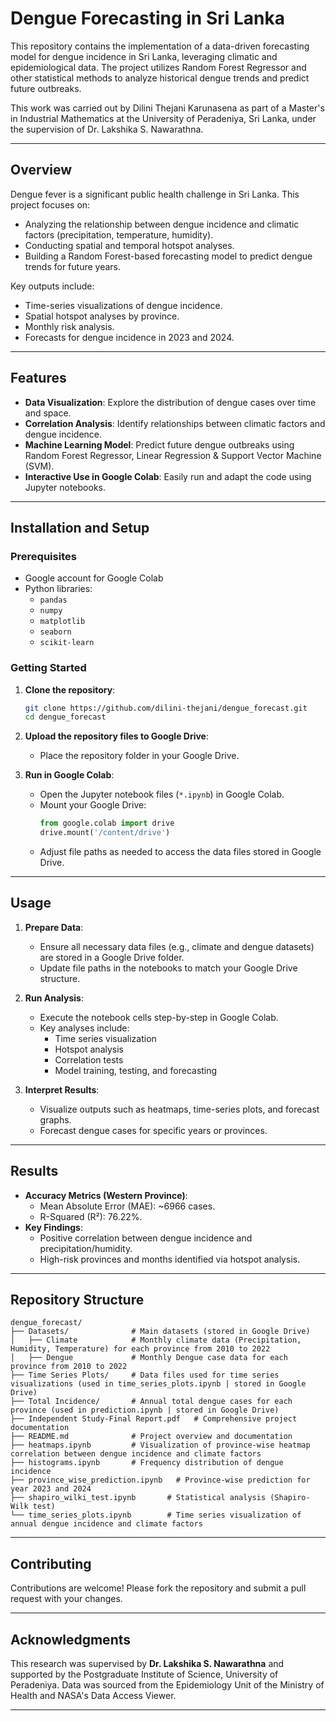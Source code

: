 # Dengue Forecasting in Sri Lanka

This repository contains the implementation of a data-driven forecasting model for dengue incidence in Sri Lanka, leveraging climatic and epidemiological data. The project utilizes Random Forest Regressor and other statistical methods to analyze historical dengue trends and predict future outbreaks.

This work was carried out by Dilini Thejani Karunasena as part of a Master's in Industrial Mathematics at the University of Peradeniya, Sri Lanka, under the supervision of Dr. Lakshika S. Nawarathna.

---

## Overview

Dengue fever is a significant public health challenge in Sri Lanka. This project focuses on:
- Analyzing the relationship between dengue incidence and climatic factors (precipitation, temperature, humidity).
- Conducting spatial and temporal hotspot analyses.
- Building a Random Forest-based forecasting model to predict dengue trends for future years.

Key outputs include:
- Time-series visualizations of dengue incidence.
- Spatial hotspot analyses by province.
- Monthly risk analysis.
- Forecasts for dengue incidence in 2023 and 2024.

---

## Features

- **Data Visualization**: Explore the distribution of dengue cases over time and space.
- **Correlation Analysis**: Identify relationships between climatic factors and dengue incidence.
- **Machine Learning Model**: Predict future dengue outbreaks using Random Forest Regressor, Linear Regression & Support Vector Machine (SVM).
- **Interactive Use in Google Colab**: Easily run and adapt the code using Jupyter notebooks.

---

## Installation and Setup

### Prerequisites
- Google account for Google Colab
- Python libraries:
  - `pandas`
  - `numpy`
  - `matplotlib`
  - `seaborn`
  - `scikit-learn`

### Getting Started
1. **Clone the repository**:
   ```bash
   git clone https://github.com/dilini-thejani/dengue_forecast.git
   cd dengue_forecast
   ```
2. **Upload the repository files to Google Drive**:
   - Place the repository folder in your Google Drive.

3. **Run in Google Colab**:
   - Open the Jupyter notebook files (`*.ipynb`) in Google Colab.
   - Mount your Google Drive:
     ```python
     from google.colab import drive
     drive.mount('/content/drive')
     ```
   - Adjust file paths as needed to access the data files stored in Google Drive.

---

## Usage

1. **Prepare Data**:
   - Ensure all necessary data files (e.g., climate and dengue datasets) are stored in a Google Drive folder.
   - Update file paths in the notebooks to match your Google Drive structure.

2. **Run Analysis**:
   - Execute the notebook cells step-by-step in Google Colab.
   - Key analyses include:
     - Time series visualization
     - Hotspot analysis
     - Correlation tests
     - Model training, testing, and forecasting

3. **Interpret Results**:
   - Visualize outputs such as heatmaps, time-series plots, and forecast graphs.
   - Forecast dengue cases for specific years or provinces.

---

## Results

- **Accuracy Metrics (Western Province)**:
  - Mean Absolute Error (MAE): ~6966 cases.
  - R-Squared (R²): 76.22%.
- **Key Findings**:
  - Positive correlation between dengue incidence and precipitation/humidity.
  - High-risk provinces and months identified via hotspot analysis.

---

## Repository Structure

```plaintext
dengue_forecast/
├── Datasets/              # Main datasets (stored in Google Drive)
│   ├── Climate            # Monthly climate data (Precipitation, Humidity, Temperature) for each province from 2010 to 2022
│   ├── Dengue             # Monthly Dengue case data for each province from 2010 to 2022
├── Time Series Plots/     # Data files used for time series visualizations (used in time_series_plots.ipynb | stored in Google Drive)
├── Total Incidence/       # Annual total dengue cases for each province (used in prediction.ipynb | stored in Google Drive)
├── Independent Study-Final Report.pdf   # Comprehensive project documentation
├── README.md              # Project overview and documentation
├── heatmaps.ipynb         # Visualization of province-wise heatmap correlation between dengue incidence and climate factors
├── histograms.ipynb       # Frequency distribution of dengue incidence
├── province_wise_prediction.ipynb   # Province-wise prediction for year 2023 and 2024
├── shapiro_wilki_test.ipynb       # Statistical analysis (Shapiro-Wilk test)
└── time_series_plots.ipynb        # Time series visualization of annual dengue incidence and climate factors
```

---

## Contributing

Contributions are welcome! Please fork the repository and submit a pull request with your changes.

---

## Acknowledgments

This research was supervised by **Dr. Lakshika S. Nawarathna** and supported by the Postgraduate Institute of Science, University of Peradeniya. Data was sourced from the Epidemiology Unit of the Ministry of Health and NASA's Data Access Viewer.

---
